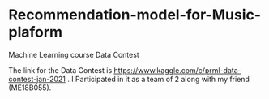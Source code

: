 # Recommendation-model-for-Music-plaform
Machine Learning course Data Contest

The link for the Data Contest is https://www.kaggle.com/c/prml-data-contest-jan-2021 .
I Participated in it as a team of 2 along with my friend (ME18B055).
